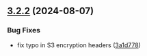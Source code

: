 ## [3.2.2](https://github.com/arpanrec/vaultops/compare/3.2.1...3.2.2) (2024-08-07)


### Bug Fixes

* fix typo in S3 encryption headers ([3a1d778](https://github.com/arpanrec/vaultops/commit/3a1d7781903e3358826cd637af74a4d5b647b64b))
